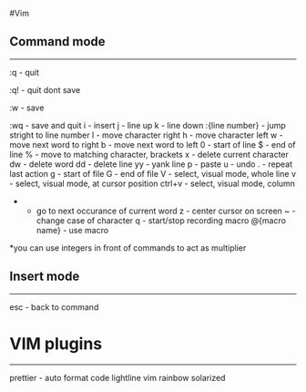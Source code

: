 #Vim

## Command mode
-----------
:q - quit

:q! - quit dont save

:w - save

:wq - save and quit
i - insert
j - line up
k - line down
:{line number} - jump stright to line number
l - move character right
h - move character left
w - move next word to right
b - move next word to left
0 - start of line
$ - end of line
% - move to matching character, brackets
x - delete current character
dw - delete word
dd - delete line
yy - yank line
p - paste
u - undo
. - repeat last action
g - start of file
G - end of file
V - select, visual mode, whole line
v - select, visual mode, at cursor position
ctrl+v - select, visual mode, column
* - go to next occurance of current word
z - center cursor on screen
~ - change case of character
q - start/stop recording macro
@{macro name} - use macro

*you can use integers in front of commands to act as multiplier

## Insert mode
------------
esc - back to command

# VIM plugins
----------
prettier - auto format code
lightline
vim rainbow
solarized
